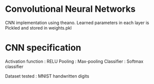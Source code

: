 # Convolutional Neural Networks
CNN implementation using theano. Learned parameters in each layer is Pickled and stored in weights.pkl

CNN specification
=====================
Activation function : RELU
Pooling : Max-pooling
Classifier : Softmax classifier


Dataset tested : MNIST handwritten digits

